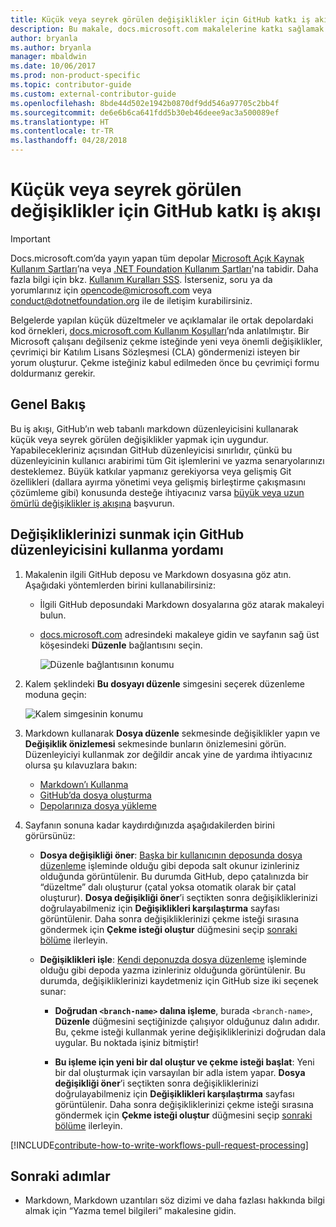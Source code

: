 ```yaml
---
title: Küçük veya seyrek görülen değişiklikler için GitHub katkı iş akışı
description: Bu makale, docs.microsoft.com makalelerine katkı sağlamak için “küçük” katkı iş akışını nasıl kullanacağınızı gösterir.
author: bryanla
ms.author: bryanla
manager: mbaldwin
ms.date: 10/06/2017
ms.prod: non-product-specific
ms.topic: contributor-guide
ms.custom: external-contributor-guide
ms.openlocfilehash: 8bde44d502e1942b0870df9dd546a97705c2bb4f
ms.sourcegitcommit: de6e6b6ca641fdd5b30eb46deee9ac3a500089ef
ms.translationtype: HT
ms.contentlocale: tr-TR
ms.lasthandoff: 04/28/2018
---
```

# <a name="github-contribution-workflow-for-minor-or-infrequent-changes"></a>Küçük veya seyrek görülen değişiklikler için GitHub katkı iş akışı

> [!IMPORTANT]
> Docs.microsoft.com’da yayın yapan tüm depolar [Microsoft Açık Kaynak Kullanım Şartları](https://opensource.microsoft.com/codeofconduct/)’na veya [.NET Foundation Kullanım Şartları](https://dotnetfoundation.org/code-of-conduct)'na tabidir. Daha fazla bilgi için bkz. [Kullanım Kuralları SSS](https://opensource.microsoft.com/codeofconduct/faq/). İsterseniz, soru ya da yorumlarınız için [opencode@microsoft.com](mailto:opencode@microsoft.com) veya [conduct@dotnetfoundation.org](mailto:conduct@dotnetfoundation.org) ile de iletişim kurabilirsiniz.<br>
>
> Belgelerde yapılan küçük düzeltmeler ve açıklamalar ile ortak depolardaki kod örnekleri, [docs.microsoft.com Kullanım Koşulları](https://docs.microsoft.com/legal/termsofuse)’nda anlatılmıştır. Bir Microsoft çalışanı değilseniz çekme isteğinde yeni veya önemli değişiklikler, çevrimiçi bir Katılım Lisans Sözleşmesi (CLA) göndermenizi isteyen bir yorum oluşturur. Çekme isteğiniz kabul edilmeden önce bu çevrimiçi formu doldurmanız gerekir.

## <a name="overview"></a>Genel Bakış

Bu iş akışı, GitHub’ın web tabanlı markdown düzenleyicisini kullanarak küçük veya seyrek görülen değişiklikler yapmak için uygundur. Yapabilecekleriniz açısından GitHub düzenleyicisi sınırlıdır, çünkü bu düzenleyicinin kullanıcı arabirimi tüm Git işlemlerini ve yazma senaryolarınızı desteklemez. Büyük katkılar yapmanız gerekiyorsa veya gelişmiş Git özellikleri (dallara ayırma yönetimi veya gelişmiş birleştirme çakışmasını çözümleme gibi) konusunda desteğe ihtiyacınız varsa [büyük veya uzun ömürlü değişiklikler iş akışına](full-workflow.md) başvurun.

## <a name="procedure-for-using-the-github-editor-to-propose-your-changes"></a>Değişikliklerinizi sunmak için GitHub düzenleyicisini kullanma yordamı

1. Makalenin ilgili GitHub deposu ve Markdown dosyasına göz atın. Aşağıdaki yöntemlerden birini kullanabilirsiniz:

   - İlgili GitHub deposundaki Markdown dosyalarına göz atarak makaleyi bulun.
   - [docs.microsoft.com](https://docs.microsoft.com/) adresindeki makaleye gidin ve sayfanın sağ üst köşesindeki **Düzenle** bağlantısını seçin.

     ![Düzenle bağlantısının konumu](./media/light-workflow/contributetogit.png)

2. Kalem şeklindeki **Bu dosyayı düzenle** simgesini seçerek düzenleme moduna geçin:

    ![Kalem simgesinin konumu](./media/light-workflow/editicon.png)

3. Markdown kullanarak **Dosya düzenle** sekmesinde değişiklikler yapın ve **Değişiklik önizlemesi** sekmesinde bunların önizlemesini görün. Düzenleyiciyi kullanmak zor değildir ancak yine de yardıma ihtiyacınız olursa şu kılavuzlara bakın:

   - [Markdown’ı Kullanma](how-to-write-use-markdown.md)
   - [GitHub’da dosya oluşturma](https://github.com/blog/1327-creating-files-on-github)
   - [Depolarınıza dosya yükleme](https://github.com/blog/2105-upload-files-to-your-repositories)

4. Sayfanın sonuna kadar kaydırdığınızda aşağıdakilerden birini görürsünüz:

   - **Dosya değişikliği öner**: [Başka bir kullanıcının deposunda dosya düzenleme](https://help.github.com/articles/editing-files-in-another-user-s-repository/) işleminde olduğu gibi depoda salt okunur izinleriniz olduğunda görüntülenir. Bu durumda GitHub, depo çatalınızda bir “düzeltme” dalı oluşturur (çatal yoksa otomatik olarak bir çatal oluşturur). **Dosya değişikliği öner**’i seçtikten sonra değişikliklerinizi doğrulayabilmeniz için **Değişiklikleri karşılaştırma** sayfası görüntülenir. Daha sonra değişikliklerinizi çekme isteği sırasına göndermek için **Çekme isteği oluştur** düğmesini seçip [sonraki bölüme](#pull-request-processing) ilerleyin.

   - **Değişiklikleri işle**: [Kendi deponuzda dosya düzenleme](https://help.github.com/articles/editing-files-in-your-repository/) işleminde olduğu gibi depoda yazma izinleriniz olduğunda görüntülenir. Bu durumda, değişikliklerinizi kaydetmeniz için GitHub size iki seçenek sunar:

     - **Doğrudan `<branch-name>` dalına işleme**, burada `<branch-name>`, **Düzenle** düğmesini seçtiğinizde çalışıyor olduğunuz dalın adıdır. Bu, çekme isteği kullanmak yerine değişikliklerinizi doğrudan dala uygular. Bu noktada işiniz bitmiştir!

     - **Bu işleme için yeni bir dal oluştur ve çekme isteği başlat**: Yeni bir dal oluşturmak için varsayılan bir adla istem yapar. **Dosya değişikliği öner**’i seçtikten sonra değişikliklerinizi doğrulayabilmeniz için **Değişiklikleri karşılaştırma** sayfası görüntülenir. Daha sonra değişikliklerinizi çekme isteği sırasına göndermek için **Çekme isteği oluştur** düğmesini seçip [sonraki bölüme](#pull-request-processing) ilerleyin.

[!INCLUDE[contribute-how-to-write-workflows-pull-request-processing](includes/contribute-how-to-write-workflows-pull-request-processing.md)]

## <a name="next-steps"></a>Sonraki adımlar

- Markdown, Markdown uzantıları söz dizimi ve daha fazlası hakkında bilgi almak için “Yazma temel bilgileri” makalesine gidin.
